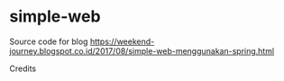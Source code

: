 # simple-web

Source code for blog https://weekend-journey.blogspot.co.id/2017/08/simple-web-menggunakan-spring.html

Credits
